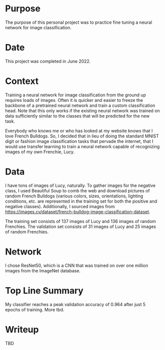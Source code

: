 # Purpose
The purpose of this personal project was to practice fine tuning a neural network for image classification.

# Date
This project was completed in June 2022.

# Context
Training a neural network for image classification from the ground up requires loads of images. Often it is quicker and easier to freeze the backbone of a pretrained neural network and train a custom classification head. Note that this only works if the existing neural network was trained on data sufficiently similar to the classes that will be predicted for the new task.

Everybody who knows me or who has looked at my website knows that I love French Bulldogs. So, I decided that in lieu of doing the standard MNIST digit or fashion image classification tasks that pervade the internet, that I would use transfer learning to train a neural network capable of recognizing images of my own Frenchie, Lucy.

# Data
I have tons of images of Lucy, naturally. To gather images for the negative class, I used Beautiful Soup to comb the web and download pictures of random French Bulldogs (various colors, sizes, orientations, lighting conditions, etc. are represented in the training set for both the positive and negative classes). Additionally, I sourced images from https://images.cv/dataset/french-bulldog-image-classification-dataset.

The training set consists of 137 images of Lucy and 136 images of random Frenchies. The validation set consists of 31 images of Lucy and 25 images of random Frenchies.

# Network
I chose ResNet50, which is a CNN that was trained on over one million images from the ImageNet database.

# Top Line Summary
My classifier reaches a peak validation accuracy of 0.964 after just 5 epochs of training. More tbd.

# Writeup
TBD
